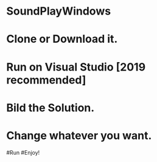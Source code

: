 # SoundPlayWindows

# Clone or Download it.
# Run on Visual Studio [2019 recommended]
# Bild the Solution.
# Change whatever you want.
#Run
#Enjoy!
